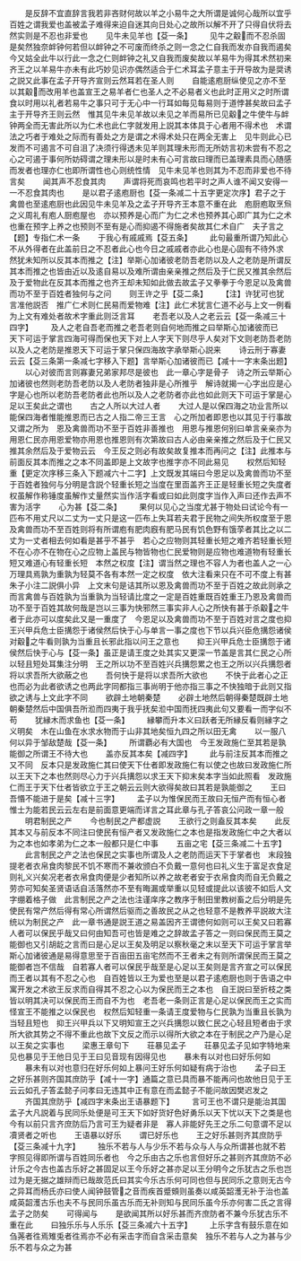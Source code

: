 <!-- { "loadSidebar": true } -->
　　是反辞不宜直辞言我若非吝财何故以羊之小易牛之大所谓是诚何心哉所以宜乎百姓之谓我爱也盖被孟子难得来迫自迷其向日处心之故所以解不开了只得自伏将去然实则是不忍也非爱也
　　见牛未见羊也【芟一条】
　　见牛之觳而不忍杀固是矣然独奈衅钟何若但以衅钟之不可废而终杀之则一念之仁自我而发亦自我而遏矣今又姑全此牛以行此一念之仁则衅钟之礼又自我而废矣故以羊易牛为得其术然初来齐王之以羊易牛亦未有此巧妙见识亦偶然适合于仁术耳孟子意主于开导故为是奨诱之説又此事在孟子开导齐宣则云然耳若在圣人则
　　自能逺庖厨纵使见之亦不至以其觳而改用羊也盖宣王之易羊者仁也圣人之不必易者义也此时正用义之时所谓食以时用以礼者若易牛之事只可于无心中一行耳如每见每易则于道悖甚矣故曰孟子主于开导齐王则云然　惟其见牛未见羊故以未见之羊而易所已见觳之牛使牛与衅钟两全而无害此所以为仁术也此仁字就发用上説其本体具于心者用不得术也　术谓法之巧者于难处之际而有善处之方是谓之术得术处只在两全无害上　见牛则此心已发而不可遏言不可自沮了决须行得透未见羊则其理未形而无所妨言初未尝有不忍之心之可遏于事何所妨碍谓之理未形以是时未有心可言故曰理而已盖理素具而心随感而发者也理亦仁也即所谓性也心则统性情　见牛未见羊也则其为不忍而非爱也不待言矣
　　闻其声不忍食其肉
　　声谓将死而哀鸣也若平时之声人谁不闻又安得一一不忍食其肉也
　　是以君子逺庖厨也【芟一条减二十五字更定次序】君子之于禽兽也至逺庖厨也此因见牛未见羊及之孟子开导齐王本意不重在此　庖厨庖取烹炰之义周礼有庖人厨庖屋也　亦以预养是心而广为仁之术也预养其心即广其为仁之术也重在预字上养之也预则不至有是心而抑遏不得施者矣故其仁术自广　夫子言之【题】专指仁术一条
　　于我心有戚戚焉【芟五条】
　　此句最重所谓乃知此心不从外得者在此盖前日之不忍者此心也今日之戚戚者亦此心也是心固有不待外求　然犹未知所以反其本而推之【注】举斯心加诸彼老防吾老防以及人之老防是所谓反其本而推之也皆由近以及逺自易以及难所谓由亲亲推之然后及于仁民又推其余然后及于爱物此在反其本而推之也齐王却未知如此做去故孟子又拳拳于今恩足以及禽兽而功不至于百姓者独何与之问
　　则王许之乎【芟二条】
　　【注】许犹可也犹言准他説否　推广仁术则仁民易而爱物难【注】此仁术犹言仁道不必与上文一例看为上文有难处者故术字重此则泛言耳
　　老吾老以及人之老云云【芟一条减三十四字】
　　及人之老自吾老而推之老吾老则自何地而推之曰举斯心加诸彼而已　天下可运于掌言四海可得而保也天下对上人字天下则尽乎人矣对下文则老防吾老防以及人之老防是推恩天下可运于掌只保四海故字承举斯心説来
　　诗云刑于寡妻云云【芟三条第一条减七字移入下题】言举斯心加诸彼而已【减十一字末条出题】
　　以心对彼而言则寡妻兄弟家邦尽是彼也　此一章心字是骨子　诗之所云举斯心加诸彼也然则老防吾老防以及人老防者独非是心所推乎　解诗就揭一心字出应是心字是心也所以老防吾老防者此也所以及人之老防者亦此也如此则天下可运于掌是心足以王矣此之谓也
　　古之人所以大过人者
　　大过人是以保四海之功业言所以能保四海者惟能推恩而已古之人指二帝三王言　心之所加者即恩也以其见于行事故又谓之所为　恩及禽兽而功不至于百姓非善推也　用恩与推恩何别曰单言亲亲亦为用恩仁民亦用恩爱物亦用恩也推恩则有次第故曰古人必由亲亲推之然后及于仁民又推其余然后及于爱物云云　今王反之则必有故矣故复推本而再问之【注】此推本与前面反其本而推之之本不同盖即是上文故字也推字亦不同此易见
　　权然后知轻重【更定次序移三条入下题减六十二字】上文既发其端曰今恩足以及禽兽而功不至于百姓者独何与分明是含説个轻重长短之当度在里靣盖齐王正是轻重长短之失度者　权虽解作称锤度虽解作丈量然实当作活字看或曰如此则度字当作入声曰还作去声不害为活字
　　心为甚【芟二条】
　　果何以见心之当度尤甚于物处曰试论今有一匹布不用丈尺以二丈为一丈只是这一匹布上失耳若夫君于民物之间失所权度至于恩及禽兽而功不至百姓则将有所谓庖有肥肉廐有肥马民有饥色野有饿莩者其比之以二丈为一丈者相去何如看是甚乎不甚乎　若心之应物则其轻重长短之难齐若轻重长短不在心亦不在物在心之应物上盖民与物皆物也仁民爱物则是应物也难道物有轻重长短又难道心有轻重长短　本然之权度【注】谓当然之理也不容人为者也盖人之一心万理具焉孰为重孰为轻莫不各有本然一定之权度　依大注看来只在不可不度上有甚朱子小注二説俱小异　上文末句是诘其所以恩及禽兽而功不至于百姓之故此则承之而言禽兽与百姓孰为当重孰为当轻请比度之一定是百姓重既百姓重王乃恩及禽兽而功不至于百姓其故何哉是岂以三事为快邪然三事实非人心之所快有甚于杀觳之牛者于此亦可以度矣此又是一重度了　今恩足以及禽兽而功不至于百姓对言之度也抑王兴甲兵危士臣搆怨于诸侯然后快于心与单言一事之度也下节以兵兴臣危搆怨诸侯对觳之牛看则孰为当重且长邪此指以问王之意也
　　抑王兴甲兵危士臣搆怨于诸侯然后快于心与【芟一条】虽正是请王度之处其实又更深一节盖是言其仁民之心所以轻且短处耳集注分明　王之所以功不至百姓兴兵搆怨累之也王之所以兴兵搆怨者将以求吾所大欲蔽之也
　　吾何快于是将以求吾所大欲也
　　不快于此者心之正也而必为此者欲诱之也两此字同都指三事尚明于他亦指三事之不快独暗于此则又指欲之诱与上文此字不同
　　欲辟土地朝秦楚
　　必辟土地然后朝得秦楚既辟土地朝秦楚然后中国俱吾所涖而四夷于我乎抚矣涖中国而抚四夷此句又要看一而字似不苟
　　犹縁木而求鱼也【芟一条】
　　縁攀而升本义曰跃者无所縁反看则縁字之义明矣　木在山鱼在水求水物而于山非其地矣恒九四之所以田无禽
　　以一服八何以异于邹敌楚哉【芟一条】
　　所谓覇必有大国也　今王发政施仁至其若是孰能御之所谓王不待大也
　　盖亦反其本矣【减四字】
　　此与前注反其本而推之又不同　反本只是发政施仁其曰使天下仕者即发政施仁有以使之也故曰发政施仁所以王天下之本也然则尽心力于兴兵搆怨以求王天下抑末矣本字当如此照看　发政施仁而王于天下仕者皆欲立于王之朝云云则大欲得矣故曰其若是孰能御之
　　王曰吾惽不能进于是矣【减十三字】
　　孟子以为惟保民而王故曰无恒产而有恒心者惟士为能若民云云左右是前面意更端而详言之耳此章与孔子答哀公问政一章一般
　　明君制民之产
　　今也制民之产都虚説
　　王欲行之则盍反其本矣
　　此反其本又与前反本不同注曰使民有恒产者又发政施仁之本也是指发政施仁中之大者以为之本也如孝弟为仁之本一般都只是仁中事
　　五亩之宅【芟三条减二十五字】
　　此言制民之产之法也保民之实事也所谓及人之老防而运天下于掌者也　末段独提老者衣帛食肉黎民不饥不寒而不兼收颁白不负戴一意何也曰礼义生于富足衣食足则礼义兴矣况老者衣帛食肉便是少者知所以养之故老者安于衣帛食肉而自无负戴之劳亦可知矣圣贤语话自活落然亦不至有晦漏或举重以见轻或提此以该彼不如后人文字绷着格子做　此言制民之产之法也注谨庠序之教序于制田里教树畜之后分明是先使民有常产然后得有常心所谓然后驱而之善故民之从之也轻意不是教养平説故大注统以为制民之产　此一章书通是説王道之易盖因齐王谓徳何如则可以王矣又曰若寡人者可以保民乎哉又曰何由知吾可也皆是难之之辞故孟子答之一则曰保民而王莫之能御也又引胡龁之言而曰是心足以王矣及明足以察秋毫之末以至天下可运于掌言举斯心加诸彼通是易得意思至于百亩田五亩宅然而不王者未之有则所谓保民而王莫之能御者岂不信哉　自若寡人者可以保民乎哉至是心足以王矣则是言齐宣之可以保民而王者以其有不忍之心也　自百姓皆以王为爱也至是以君子逺庖厨也则于告语之中寓开发之术欲王反求而自得其不忍之心以为保民而王之本也　自王説曰至折枝之类皆以明其决可以保民而王而自不为也　老吾老一条则正言是心足以保民而王之实而怪宣王不能推之以保民也　权然后知轻重一条请王度爱物与仁民孰为当重且长孰为当轻且短也　抑王兴甲兵以下又明知宣王之兴兵搆怨以致仁民之心轻且短者由于求所大欲其势之不得不重此也故下文反之而示以得所大欲之本在于制民之产乃是心足以王矣之实事也
　　梁惠王章句下
　　荘暴见孟子
　　荘暴见孟子见如字特地来见也暴见于王他日见于王曰见音现有因得见也
　　暴未有以对也曰好乐何如
　　暴未有以对也意归在好乐何如上暴问王好乐何如疑有病于治也
　　孟子曰王之好乐甚则齐国其庶防乎【减十一字】通篇之意已具而暴不能再问也故他日见于王云云如孔子答孟懿子问孝曰无违其中正有意在而孟懿子不能问故因樊迟发之
　　齐国其庶防乎【减四字末条出王语暴题下】
　　言可王也不谓只是能治其国孟子大凡説着与民同乐处便是可王天下如好货好色好勇乐以天下忧以天下之类是也今有以前只言齐庶防后乃言可王为疑者非是　寡人非能好先王之乐二句意谓不足以凟贤者之听也
　　王语暴以好乐
　　谓已好乐也
　　王之好乐甚则齐其庶防乎【芟三条减十九字】
　　独乐不若与人与少乐不若与众与人与众所谓甚也就不若字照见得即所谓与百姓同乐者也　今之乐由古之乐也言但好乐之甚则齐其庶防不必计乐之今古也盖古乐好之甚固足以王今乐好之甚亦足以王分明今之乐犹古之乐也岂过为是无据之雄辩而已哉故范氏曰其实今乐古乐何可同也但与民同乐之意则无古今之异耳而杨氏亦曰使人闻钟鼓管之音而疾首蹙頞则虽奏以咸英韶濩无补于治也盖咸英韶濩古乐也夫不与民同乐虽古乐而无补则知与民同乐虽今乐亦何害二氏之言得孟子之防矣
　　可得闻与
　　是欲闻其所以好乐甚而齐庶防者不兼今乐犹古乐不重在此
　　曰独乐乐与人乐乐【芟三条减六十五字】
　　上乐字含有鼓乐意在如刍荛者徃焉雉兎者徃焉亦不必有采击字而自含采击意矣　独乐不若与人之为甚与少乐不若与众之为甚
